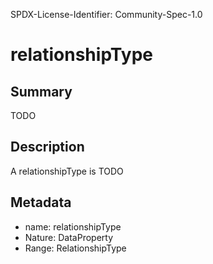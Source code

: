 SPDX-License-Identifier: Community-Spec-1.0

# relationshipType

## Summary

TODO

## Description

A relationshipType is TODO

## Metadata

- name: relationshipType
- Nature: DataProperty
- Range: RelationshipType

